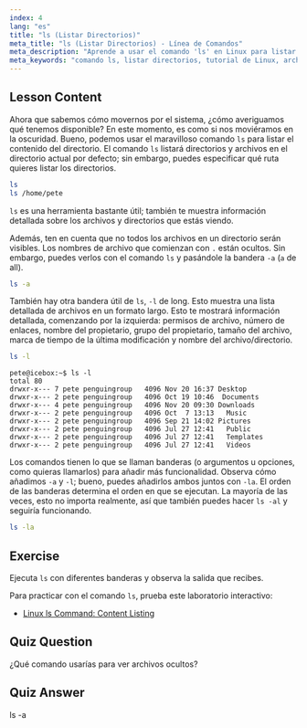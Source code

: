 ```yaml
---
index: 4
lang: "es"
title: "ls (Listar Directorios)"
meta_title: "ls (Listar Directorios) - Línea de Comandos"
meta_description: "Aprende a usar el comando 'ls' en Linux para listar el contenido de directorios, ver archivos ocultos y entender los detalles de los archivos. ¡Mejora tus habilidades de línea de comandos de Linux!"
meta_keywords: "comando ls, listar directorios, tutorial de Linux, archivos ocultos, comandos de Linux, Linux para principiantes, guía de Linux"
---
```


## Lesson Content

Ahora que sabemos cómo movernos por el sistema, ¿cómo averiguamos qué tenemos disponible? En este momento, es como si nos moviéramos en la oscuridad. Bueno, podemos usar el maravilloso comando `ls` para listar el contenido del directorio. El comando `ls` listará directorios y archivos en el directorio actual por defecto; sin embargo, puedes especificar qué ruta quieres listar los directorios.

```bash
ls
ls /home/pete
```

`ls` es una herramienta bastante útil; también te muestra información detallada sobre los archivos y directorios que estás viendo.

Además, ten en cuenta que no todos los archivos en un directorio serán visibles. Los nombres de archivo que comienzan con `.` están ocultos. Sin embargo, puedes verlos con el comando `ls` y pasándole la bandera `-a` (`a` de all).

```bash
ls -a
```

También hay otra bandera útil de `ls`, `-l` de long. Esto muestra una lista detallada de archivos en un formato largo. Esto te mostrará información detallada, comenzando por la izquierda: permisos de archivo, número de enlaces, nombre del propietario, grupo del propietario, tamaño del archivo, marca de tiempo de la última modificación y nombre del archivo/directorio.

```bash
ls -l
```

```plaintext
pete@icebox:~$ ls -l
total 80
drwxr-x--- 7 pete penguingroup   4096 Nov 20 16:37 Desktop
drwxr-x--- 2 pete penguingroup   4096 Oct 19 10:46  Documents
drwxr-x--- 4 pete penguingroup   4096 Nov 20 09:30 Downloads
drwxr-x--- 2 pete penguingroup   4096 Oct  7 13:13   Music
drwxr-x--- 2 pete penguingroup   4096 Sep 21 14:02 Pictures
drwxr-x--- 2 pete penguingroup   4096 Jul 27 12:41   Public
drwxr-x--- 2 pete penguingroup   4096 Jul 27 12:41   Templates
drwxr-x--- 2 pete penguingroup   4096 Jul 27 12:41   Videos
```

Los comandos tienen lo que se llaman banderas (o argumentos u opciones, como quieras llamarlos) para añadir más funcionalidad. Observa cómo añadimos `-a` y `-l`; bueno, puedes añadirlos ambos juntos con `-la`. El orden de las banderas determina el orden en que se ejecutan. La mayoría de las veces, esto no importa realmente, así que también puedes hacer `ls -al` y seguiría funcionando.

```bash
ls -la
```

## Exercise

Ejecuta `ls` con diferentes banderas y observa la salida que recibes.

Para practicar con el comando `ls`, prueba este laboratorio interactivo:

- [Linux ls Command: Content Listing](https://labex.io/es/labs/linux-linux-ls-command-content-listing-219205)

## Quiz Question

¿Qué comando usarías para ver archivos ocultos?

## Quiz Answer

ls -a
